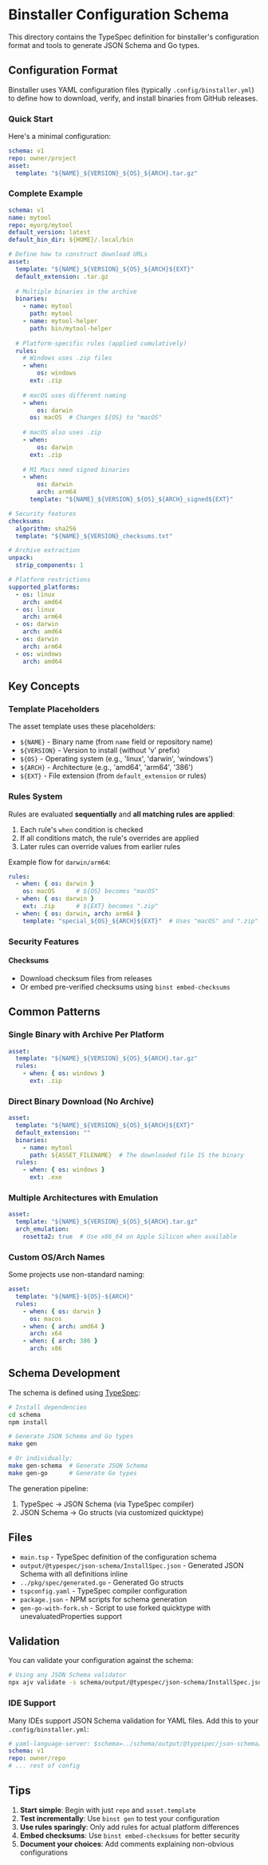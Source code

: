 # Binstaller Configuration Schema

This directory contains the TypeSpec definition for binstaller's configuration format and tools to generate JSON Schema and Go types.

## Configuration Format

Binstaller uses YAML configuration files (typically `.config/binstaller.yml`) to define how to download, verify, and install binaries from GitHub releases.

### Quick Start

Here's a minimal configuration:

```yaml
schema: v1
repo: owner/project
asset:
  template: "${NAME}_${VERSION}_${OS}_${ARCH}.tar.gz"
```

### Complete Example

```yaml
schema: v1
name: mytool
repo: myorg/mytool
default_version: latest
default_bin_dir: ${HOME}/.local/bin

# Define how to construct download URLs
asset:
  template: "${NAME}_${VERSION}_${OS}_${ARCH}${EXT}"
  default_extension: .tar.gz
  
  # Multiple binaries in the archive
  binaries:
    - name: mytool
      path: mytool
    - name: mytool-helper
      path: bin/mytool-helper
  
  # Platform-specific rules (applied cumulatively)
  rules:
    # Windows uses .zip files
    - when:
        os: windows
      ext: .zip
    
    # macOS uses different naming
    - when:
        os: darwin
      os: macOS  # Changes ${OS} to "macOS"
    
    # macOS also uses .zip
    - when:
        os: darwin
      ext: .zip
    
    # M1 Macs need signed binaries
    - when:
        os: darwin
        arch: arm64
      template: "${NAME}_${VERSION}_${OS}_${ARCH}_signed${EXT}"

# Security features
checksums:
  algorithm: sha256
  template: "${NAME}_${VERSION}_checksums.txt"

# Archive extraction
unpack:
  strip_components: 1

# Platform restrictions
supported_platforms:
  - os: linux
    arch: amd64
  - os: linux
    arch: arm64
  - os: darwin
    arch: amd64
  - os: darwin
    arch: arm64
  - os: windows
    arch: amd64
```

## Key Concepts

### Template Placeholders

The asset template uses these placeholders:

- `${NAME}` - Binary name (from `name` field or repository name)
- `${VERSION}` - Version to install (without 'v' prefix)
- `${OS}` - Operating system (e.g., 'linux', 'darwin', 'windows')
- `${ARCH}` - Architecture (e.g., 'amd64', 'arm64', '386')
- `${EXT}` - File extension (from `default_extension` or rules)

### Rules System

Rules are evaluated **sequentially** and **all matching rules are applied**:

1. Each rule's `when` condition is checked
2. If all conditions match, the rule's overrides are applied
3. Later rules can override values from earlier rules

Example flow for `darwin/arm64`:
```yaml
rules:
  - when: { os: darwin }
    os: macOS      # ${OS} becomes "macOS"
  - when: { os: darwin }
    ext: .zip      # ${EXT} becomes ".zip"
  - when: { os: darwin, arch: arm64 }
    template: "special_${OS}_${ARCH}${EXT}"  # Uses "macOS" and ".zip" from above
```

### Security Features

#### Checksums
- Download checksum files from releases
- Or embed pre-verified checksums using `binst embed-checksums`

## Common Patterns

### Single Binary with Archive Per Platform

```yaml
asset:
  template: "${NAME}_${VERSION}_${OS}_${ARCH}.tar.gz"
  rules:
    - when: { os: windows }
      ext: .zip
```

### Direct Binary Download (No Archive)

```yaml
asset:
  template: "${NAME}_${VERSION}_${OS}_${ARCH}${EXT}"
  default_extension: ""
  binaries:
    - name: mytool
      path: ${ASSET_FILENAME}  # The downloaded file IS the binary
  rules:
    - when: { os: windows }
      ext: .exe
```

### Multiple Architectures with Emulation

```yaml
asset:
  template: "${NAME}_${VERSION}_${OS}_${ARCH}.tar.gz"
  arch_emulation:
    rosetta2: true  # Use x86_64 on Apple Silicon when available
```

### Custom OS/Arch Names

Some projects use non-standard naming:

```yaml
asset:
  template: "${NAME}-${OS}-${ARCH}"
  rules:
    - when: { os: darwin }
      os: macos
    - when: { arch: amd64 }
      arch: x64
    - when: { arch: 386 }
      arch: x86
```

## Schema Development

The schema is defined using [TypeSpec](https://typespec.io/):

```bash
# Install dependencies
cd schema
npm install

# Generate JSON Schema and Go types
make gen

# Or individually:
make gen-schema  # Generate JSON Schema
make gen-go      # Generate Go types
```

The generation pipeline:
1. TypeSpec → JSON Schema (via TypeSpec compiler)
2. JSON Schema → Go structs (via customized quicktype)

## Files

- `main.tsp` - TypeSpec definition of the configuration schema
- `output/@typespec/json-schema/InstallSpec.json` - Generated JSON Schema with all definitions inline
- `../pkg/spec/generated.go` - Generated Go structs
- `tspconfig.yaml` - TypeSpec compiler configuration
- `package.json` - NPM scripts for schema generation
- `gen-go-with-fork.sh` - Script to use forked quicktype with unevaluatedProperties support

## Validation

You can validate your configuration against the schema:

```bash
# Using any JSON Schema validator
npx ajv validate -s schema/output/@typespec/json-schema/InstallSpec.json -d .config/binstaller.yml
```

### IDE Support

Many IDEs support JSON Schema validation for YAML files. Add this to your `.config/binstaller.yml`:

```yaml
# yaml-language-server: $schema=../schema/output/@typespec/json-schema/InstallSpec.json
schema: v1
repo: owner/repo
# ... rest of config
```

## Tips

1. **Start simple**: Begin with just `repo` and `asset.template`
2. **Test incrementally**: Use `binst gen` to test your configuration
3. **Use rules sparingly**: Only add rules for actual platform differences
4. **Embed checksums**: Use `binst embed-checksums` for better security
5. **Document your choices**: Add comments explaining non-obvious configurations